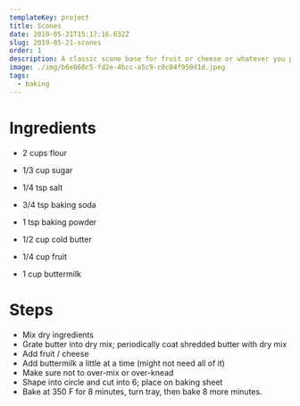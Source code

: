 ```yaml
---
templateKey: project
title: Scones
date: 2019-05-21T15:17:16.632Z
slug: 2019-05-21-scones
order: 1
description: A classic scone base for fruit or cheese or whatever you please.
image: ./img/b6e860c5-fd2e-4bcc-a5c9-c0c84f950d1d.jpeg
tags:
  - baking
---
```


# Ingredients

- 2 cups flour
- 1/3 cup sugar
- 1/4 tsp salt
- 3/4 tsp baking soda
- 1 tsp baking powder

- 1/2 cup cold butter
- 1/4 cup fruit
- 1 cup buttermilk

# Steps

- Mix dry ingredients
- Grate butter into dry mix; periodically coat shredded butter with dry mix
- Add fruit / cheese
- Add buttermilk a little at a time (might not need all of it)
- Make sure not to over-mix or over-knead
- Shape into circle and cut into 6; place on baking sheet
- Bake at 350 F for 8 minutes, turn tray, then bake 8 more minutes.
